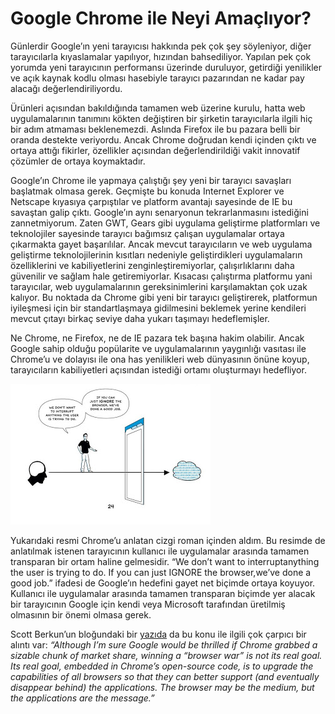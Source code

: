# Google Chrome ile Neyi Amaçlıyor?

Günlerdir Google’ın yeni tarayıcısı hakkında pek çok şey söyleniyor, diğer tarayıcılarla kıyaslamalar yapılıyor, hızından 
bahsediliyor. Yapılan pek çok yorumda yeni tarayıcının performansı üzerinde duruluyor, getirdiği yenilikler ve açık kaynak 
kodlu olması hasebiyle tarayıcı pazarından ne kadar pay alacağı değerlendiriliyordu.

Ürünleri açısından bakıldığında tamamen web üzerine kurulu, hatta web uygulamalarının tanımını kökten değiştiren bir 
şirketin tarayıcılarla ilgili hiç bir adım atmaması beklenemezdi. Aslında Firefox ile bu pazara belli bir oranda destekte 
veriyordu. Ancak Chrome doğrudan kendi içinden çıktı ve ortaya attığı fikirler, özellikler açısından değerlendirildiği 
vakit innovatif çözümler de ortaya koymaktadır.

Google’ın Chrome ile yapmaya çalıştığı şey yeni bir tarayıcı savaşları başlatmak olmasa gerek. Geçmişte bu konuda Internet 
Explorer ve Netscape kıyasıya çarpıştılar ve platform avantajı sayesinde de IE bu savaştan galip çıktı. Google’ın aynı 
senaryonun tekrarlanmasını istediğini zannetmiyorum. Zaten GWT, Gears gibi uygulama geliştirme platformları ve teknolojiler 
sayesinde tarayıcı bağımsız çalışan uygulamalar ortaya çıkarmakta gayet başarılılar. Ancak mevcut tarayıcıların ve web 
uygulama geliştirme teknolojilerinin kısıtları nedeniyle geliştirdikleri uygulamaların özelliklerini ve kabiliyetlerini 
zenginleştiremiyorlar, çalışırlıklarını daha güvenilir ve sağlam hale getiremiyorlar. Kısacası çalıştırma platformu yani 
tarayıcılar, web uygulamalarının gereksinimlerini karşılamaktan çok uzak kalıyor. Bu noktada da Chrome gibi yeni bir 
tarayıcı geliştirerek, platformun iyileşmesi için bir standartlaşmaya gidilmesini beklemek yerine kendileri mevcut çıtayı 
birkaç seviye daha yukarı taşımayı hedeflemişler.

Ne Chrome, ne Firefox, ne de IE pazara tek başına hakim olabilir. Ancak Google sahip olduğu popülarite ve uygulamalarının 
yaygınlığı vasıtası ile Chrome’u ve dolayısı ile ona has yenilikleri web dünyasının önüne koyup, tarayıcıların kabiliyetleri 
açısından istediği ortamı oluşturmayı hedefliyor.

![](images/google_chrome.jpeg)

Yukarıdaki resmi Chrome’u anlatan cizgi roman içinden aldım. Bu resimde de anlatılmak istenen tarayıcının kullanıcı ile 
uygulamalar arasında tamamen transparan bir ortam haline gelmesidir. “We don’t want to interruptanything the user is 
trying to do. If you can just IGNORE the browser,we’ve done a good job.” ifadesi de Google’ın hedefini gayet net biçimde 
ortaya koyuyor. Kullanıcı ile uygulamalar arasında tamamen transparan biçimde yer alacak bir tarayıcının Google için kendi 
veya Microsoft tarafından üretilmiş olmasının bir önemi olmasa gerek.

Scott Berkun’un bloğundaki bir [yazıda](http://discussionleader.hbsp.com/berkun/2008/09/google-chrome-beyond-the-hype.html) 
da bu konu ile ilgili çok çarpıcı bir alıntı var: _“Although I’m sure Google would be thrilled if Chrome grabbed a sizable 
chunk of market share, winning a “browser war” is not its real goal. Its real goal, embedded in Chrome’s open-source code, 
is to upgrade the capabilities of all browsers so that they can better support (and eventually disappear behind) the 
applications. The browser may be the medium, but the applications are the message.”_